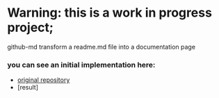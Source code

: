 # Warning: this is a work in progress project;

github-md transform a readme.md file into a documentation page

### you can see an initial implementation here: <br> 
- [original repository](https://github.com/MatiasDandrea/mock)
- [result]

